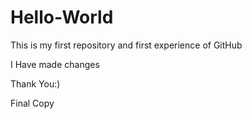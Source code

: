 # Hello-World
This is my first repository and first experience of GitHub

I Have made changes 

Thank You:)

Final Copy
